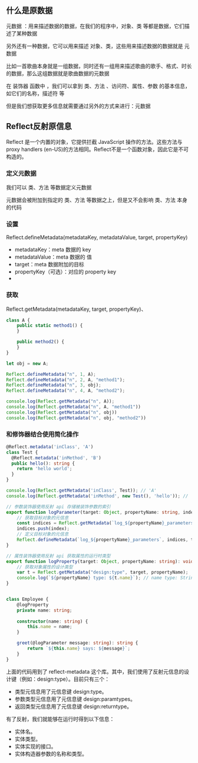 ## 什么是原数据

元数据 ：用来描述数据的数据，在我们的程序中，对象、类 等都是数据，它们描述了某种数据

另外还有一种数据，它可以用来描述 对象、类，这些用来描述数据的数据就是 元数据

比如一首歌曲本身就是一组数据，同时还有一组用来描述歌曲的歌手、格式、时长的数据，那么这组数据就是歌曲数据的元数据


在 装饰器 函数中 ，我们可以拿到 类、方法 、访问符、属性、参数 的基本信息，如它们的名称，描述符 等

但是我们想获取更多信息就需要通过另外的方式来进行：元数据

## Reflect反射原信息

Reflect 是一个内置的对象，它提供拦截 JavaScript 操作的方法。这些方法与proxy handlers (en-US)的方法相同。Reflect不是一个函数对象，因此它是不可构造的。

### 定义元数据

我们可以 类、方法 等数据定义元数据

元数据会被附加到指定的 类、方法 等数据之上，但是又不会影响 类、方法 本身的代码

### 设置

Reflect.defineMetadata(metadataKey, metadataValue, target, propertyKey)

- metadataKey：meta 数据的 key
- metadataValue：meta 数据的 值
- target：meta 数据附加的目标
- propertyKey（可选）：对应的 property key
- 
### 获取

Reflect.getMetadata(metadataKey, target, propertyKey)、

```ts
class A {
    public static method1() {
    }

    public method2() {
    }
}

let obj = new A;

Reflect.defineMetadata("n", 1, A);
Reflect.defineMetadata("n", 2, A, "method1");
Reflect.defineMetadata("n", 3, obj);
Reflect.defineMetadata("n", 4, A, "method2");

console.log(Reflect.getMetadata("n", A));
console.log(Reflect.getMetadata("n", A, "method1"))
console.log(Reflect.getMetadata("n", obj))
console.log(Reflect.getMetadata("n", obj, "method2"))
```

### 和修饰器结合使用简化操作

```ts
@Reflect.metadata('inClass', 'A')
class Test {
  @Reflect.metadata('inMethod', 'B')
  public hello(): string {
    return 'hello world';
  }
}

console.log(Reflect.getMetadata('inClass', Test)); // 'A'
console.log(Reflect.getMetadata('inMethod', new Test(), 'hello')); // 'B'
```

```ts
// 参数装饰器使用反射 api 存储被装饰参数的索引
export function logParameter(target: Object, propertyName: string, index: number) {
    // 获取目标对象的元信息
    const indices = Reflect.getMetadata(`log_${propertyName}_parameters`, target, propertyName) || [];
    indices.push(index);
    // 定义目标对象的元信息
    Reflect.defineMetadata(`log_${propertyName}_parameters`, indices, target, propertyName);
}

// 属性装饰器使用反射 api 获取属性的运行时类型
export function logProperty(target: Object, propertyName: string): void {
    // 获取对象属性的设计类型
    var t = Reflect.getMetadata("design:type", target, propertyName);
    console.log(`${propertyName} type: ${t.name}`); // name type: String
}


class Employee {
    @logProperty
    private name: string;
    
    constructor(name: string) {
        this.name = name;
    }

    greet(@logParameter message: string): string {
        return `${this.name} says: ${message}`;
    }
}
```


上面的代码用到了 reflect-metadata 这个库。其中，我们使用了反射元信息的设计键（例如：design:type）。目前只有三个：

- 类型元信息用了元信息键 design:type。
- 参数类型元信息用了元信息键 design:paramtypes。
- 返回类型元信息用了元信息键 design:returntype。

有了反射，我们就能够在运行时得到以下信息：

- 实体名。
- 实体类型。
- 实体实现的接口。
- 实体构造器参数的名称和类型。
